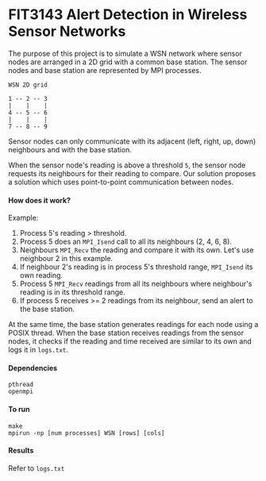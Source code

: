 # FIT3143 Alert Detection in Wireless Sensor Networks

The purpose of this project is to simulate a WSN network where sensor nodes are arranged in a 2D grid with a common base station. The sensor nodes and base station are represented by MPI processes.  

```
WSN 2D grid

1 -- 2 -- 3
|    |    |
4 -- 5 -- 6
|    |    |
7 -- 8 -- 9
```

Sensor nodes can only communicate with its adjacent (left, right, up, down) neighbours and with the base station.  
  
When the sensor node's reading is above a threshold ```5```, the sensor node requests its neighbours for their reading to compare. Our solution proposes a solution which uses point-to-point communication between nodes.   
  
#### How does it work?
Example:
1. Process 5's reading > threshold.
2. Process 5 does an ```MPI_Isend``` call to all its neighbours (2, 4, 6, 8).
3. Neighbours ```MPI_Recv``` the reading and compare it with its own. Let's use neighbour 2 in this example.
4. If neighbour 2's reading is in process 5's threshold range, ```MPI_Isend``` its own reading.
5. Process 5 ```MPI_Recv``` readings from all its neighbours where neighbour's reading is in its threshold range.
6. If process 5 receives >= 2 readings from its neighbour, send an alert to the base station. 
  
At the same time, the base station generates readings for each node using a POSIX thread. When the base station receives readings from the sensor nodes, it checks if the reading and time received are similar to its own and logs it in ```logs.txt```.
  
#### Dependencies
```
pthread
openmpi
```

#### To run 
```make``` <br>
```mpirun -np [num processes] WSN [rows] [cols]```

#### Results
Refer to ```logs.txt```
